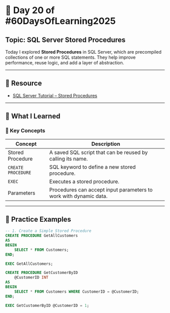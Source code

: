 # 📘 Day 20 of #60DaysOfLearning2025

## Topic: SQL Server Stored Procedures

Today I explored **Stored Procedures** in SQL Server, which are precompiled collections of one or more SQL statements. They help improve performance, reuse logic, and add a layer of abstraction.

---

## 🔗 Resource

- [SQL Server Tutorial – Stored Procedures](https://www.sqlservertutorial.net/sql-server-stored-procedures/)

---

## 🧠 What I Learned

### 📌 Key Concepts

| Concept           | Description                                                                            |
|-------------------|----------------------------------------------------------------------------------------|
| Stored Procedure  | A saved SQL script that can be reused by calling its name.                            |
| `CREATE PROCEDURE`| SQL keyword to define a new stored procedure.                                         |
| `EXEC`            | Executes a stored procedure.                                                          |
| Parameters        | Procedures can accept input parameters to work with dynamic data.                     |

---

## 🧪 Practice Examples

```sql
-- 1. Create a Simple Stored Procedure
CREATE PROCEDURE GetAllCustomers
AS
BEGIN
    SELECT * FROM Customers;
END;
```

```sql
EXEC GetAllCustomers;
```

```sql
CREATE PROCEDURE GetCustomerByID
    @CustomerID INT
AS
BEGIN
    SELECT * FROM Customers WHERE CustomerID = @CustomerID;
END;
```

```sql
EXEC GetCustomerByID @CustomerID = 1;
```
